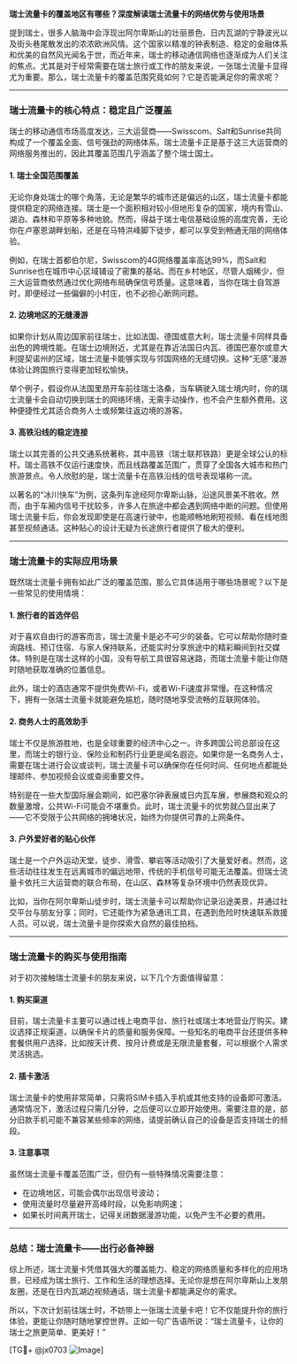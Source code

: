 **瑞士流量卡的覆盖地区有哪些？深度解读瑞士流量卡的网络优势与使用场景**

提到瑞士，很多人脑海中会浮现出阿尔卑斯山的壮丽景色、日内瓦湖的宁静波光以及街头巷尾散发出的浓浓欧洲风情。这个国家以精准的钟表制造、稳定的金融体系和优美的自然风光闻名于世，而近年来，瑞士的移动通信网络也逐渐成为人们关注的焦点。尤其是对于经常需要在瑞士旅行或工作的朋友来说，一张瑞士流量卡显得尤为重要。那么，瑞士流量卡的覆盖范围究竟如何？它是否能满足你的需求呢？

---

### **瑞士流量卡的核心特点：稳定且广泛覆盖**
瑞士的移动通信市场高度发达，三大运营商——Swisscom、Salt和Sunrise共同构成了一个覆盖全面、信号强劲的网络体系。瑞士流量卡正是基于这三大运营商的网络服务推出的，因此其覆盖范围几乎涵盖了整个瑞士国土。

#### **1. 瑞士全国范围覆盖**
无论你身处瑞士的哪个角落，无论是繁华的城市还是偏远的山区，瑞士流量卡都能提供稳定的网络连接。瑞士是一个面积相对较小但地形复杂的国家，境内有雪山、湖泊、森林和平原等多种地貌。然而，得益于瑞士电信基础设施的高度完善，无论你在卢塞恩湖畔划船，还是在马特洪峰脚下徒步，都可以享受到畅通无阻的网络体验。

例如，在瑞士首都伯尔尼，Swisscom的4G网络覆盖率高达99%，而Salt和Sunrise也在城市中心区域铺设了密集的基站。而在乡村地区，尽管人烟稀少，但三大运营商依然通过优化网络布局确保信号质量。这意味着，当你在瑞士自驾游时，即便经过一些偏僻的小村庄，也不必担心断网问题。

#### **2. 边境地区的无缝漫游**
如果你计划从周边国家前往瑞士，比如法国、德国或意大利，瑞士流量卡同样具备出色的跨境性能。在瑞士边境附近，尤其是在靠近法国日内瓦、德国巴塞尔或意大利提契诺州的区域，瑞士流量卡能够实现与邻国网络的无缝切换。这种“无感”漫游体验让跨国旅行变得更加轻松愉快。

举个例子，假设你从法国里昂开车前往瑞士洛桑，当车辆驶入瑞士境内时，你的瑞士流量卡会自动切换到瑞士的网络环境，无需手动操作，也不会产生额外费用。这种便捷性尤其适合商务人士或频繁往返边境的游客。

#### **3. 高铁沿线的稳定连接**
瑞士以其完善的公共交通系统著称，其中高铁（瑞士联邦铁路）更是全球公认的标杆。瑞士高铁不仅运行速度快，而且线路覆盖范围广，贯穿了全国各大城市和热门旅游景点。令人欣慰的是，瑞士流量卡在高铁沿线的信号表现堪称一流。

以著名的“冰川快车”为例，这条列车途经阿尔卑斯山脉，沿途风景美不胜收。然而，由于车厢内信号干扰较多，许多人在旅途中都会遇到网络中断的问题。但使用瑞士流量卡后，你会发现即使是在高速行驶中，也能顺畅地刷短视频、看在线地图甚至视频通话。这种贴心的设计无疑为长途旅行者提供了极大的便利。

---

### **瑞士流量卡的实际应用场景**
既然瑞士流量卡拥有如此广泛的覆盖范围，那么它具体适用于哪些场景呢？以下是一些常见的使用情境：

#### **1. 旅行者的首选伴侣**
对于喜欢自由行的游客而言，瑞士流量卡是必不可少的装备。它可以帮助你随时查询路线、预订住宿、与家人保持联系，还能实时分享旅途中的精彩瞬间到社交媒体。特别是在瑞士这样的小国，没有导航工具很容易迷路，而瑞士流量卡能让你随时随地获取准确的位置信息。

此外，瑞士的酒店通常不提供免费Wi-Fi，或者Wi-Fi速度非常慢。在这种情况下，拥有一张瑞士流量卡就能避免尴尬，随时随地享受流畅的互联网体验。

#### **2. 商务人士的高效助手**
瑞士不仅是旅游胜地，也是全球重要的经济中心之一。许多跨国公司总部设在这里，而瑞士的银行业、保险业和制药行业更是闻名遐迩。如果你是一名商务人士，需要在瑞士进行会议或谈判，瑞士流量卡可以确保你在任何时间、任何地点都能处理邮件、参加视频会议或查阅重要文件。

特别是在一些大型国际展会期间，如巴塞尔钟表展或日内瓦车展，参展商和观众的数量激增，公共Wi-Fi可能会不堪重负。此时，瑞士流量卡的优势就凸显出来了——它不受限于公共网络的拥堵状况，始终为你提供可靠的上网条件。

#### **3. 户外爱好者的贴心伙伴**
瑞士是一个户外运动天堂，徒步、滑雪、攀岩等活动吸引了大量爱好者。然而，这些活动往往发生在远离城市的偏远地带，传统的手机信号可能无法覆盖。但瑞士流量卡依托三大运营商的联合布局，在山区、森林等复杂环境中仍然表现优异。

比如，当你在阿尔卑斯山徒步时，瑞士流量卡可以帮助你记录沿途美景，并通过社交平台与朋友分享；同时，它还能作为紧急通讯工具，在遇到危险时快速联系救援人员。可以说，瑞士流量卡是你探索大自然的最佳拍档。

---

### **瑞士流量卡的购买与使用指南**
对于初次接触瑞士流量卡的朋友来说，以下几个方面值得留意：

#### **1. 购买渠道**
目前，瑞士流量卡主要可以通过线上电商平台、旅行社或瑞士本地营业厅购买。建议选择正规渠道，以确保卡片的质量和服务保障。一些知名的电商平台还提供多种套餐供用户选择，比如按天计费、按月计费或是无限流量套餐，可以根据个人需求灵活挑选。

#### **2. 插卡激活**
瑞士流量卡的使用非常简单，只需将SIM卡插入手机或其他支持的设备即可激活。通常情况下，激活过程只需几分钟，之后便可以立即开始使用。需要注意的是，部分旧款手机可能不兼容某些频率的网络，请提前确认自己的设备是否支持瑞士的频段。

#### **3. 注意事项**
虽然瑞士流量卡覆盖范围广泛，但仍有一些特殊情况需要注意：
- 在边境地区，可能会偶尔出现信号波动；
- 使用流量时尽量避开高峰时段，以免影响网速；
- 如果长时间离开瑞士，记得关闭数据漫游功能，以免产生不必要的费用。

---

### **总结：瑞士流量卡——出行必备神器**
综上所述，瑞士流量卡凭借其强大的覆盖能力、稳定的网络质量和多样化的应用场景，已经成为瑞士旅行、工作和生活的理想选择。无论你是想在阿尔卑斯山上发朋友圈，还是在日内瓦湖边视频通话，瑞士流量卡都能满足你的需求。

所以，下次计划前往瑞士时，不妨带上一张瑞士流量卡吧！它不仅能提升你的旅行体验，更能让你随时随地掌控世界。正如一句广告语所说：“瑞士流量卡，让你的瑞士之旅更简单、更美好！”

[TG💪+ @jx0703 ![Image](https://github.com/user-attachments/assets/dbca1d08-cadb-493c-b0ec-ad6f7a83f270)]